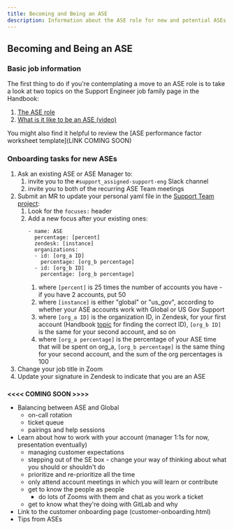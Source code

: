 ```yaml
---
title: Becoming and Being an ASE
description: Information about the ASE role for new and potential ASEs
---
```


## Becoming and Being an ASE

### Basic job information

The first thing to do if you're contemplating a move to an ASE role is to take
a look at two topics on the Support Engineer job family page in the Handbook:

1. [The ASE role](/handbook/job-families/engineering/support-engineer/#the-ase-role)
1. [What is it like to be an ASE (video)](/handbook/job-families/engineering/support-engineer/#what-is-it-like-to-be-an-ase)

You might also find it helpful to review the
[ASE performance factor worksheet template](LINK COMING SOON)

### Onboarding tasks for new ASEs

1. Ask an existing ASE or ASE Manager to:
   1. invite you to the `#support_assigned-support-eng` Slack channel
   1. invite you to both of the recurring ASE Team meetings
1. Submit an MR to update your personal yaml file in the
   [Support Team project](https://gitlab.com/gitlab-support-readiness/support-team/-/tree/master/data/agents):
   1. Look for the `focuses:` header
   1. Add a new focus after your existing ones:
      ```
      - name: ASE
        percentage: [percent]
        zendesk: [instance]
        organizations:
        - id: [org_a ID]
          percentage: [org_b percentage]
        - id: [org_b ID]
          percentage: [org_b percentage]
      ```
      1. where `[percent]` is 25 times the number of accounts you have - if you have 2 accounts, put 50
      1. where `[instance]` is either "global" or "us_gov", according to
         whether your ASE accounts work with Global or US Gov Support
      1. where `[org_a ID]` is the organization ID, in Zendesk, for your first account (Handbook [topic](https://handbook.gitlab.com/handbook/support/readiness/operations/docs/zendesk/searching/#example-3)
      for finding the correct ID), `[org_b ID]` is the same for your second
      account, and so on
      1. where `[org_a percentage]` is the percentage of your ASE time that
         will be spent on org_a, `[org_b percentage]` is the same thing for your
         second account, and the sum of the org percentages is 100
1. Change your job title in Zoom
1. Update your signature in Zendesk to indicate that you are an ASE

### 
**<<<< COMING SOON >>>>**

- Balancing between ASE and Global
  - on-call rotation
  - ticket queue
  - pairings and help sessions
- Learn about how to work with your account (manager 1:1s for now, presentation eventually)
  - managing customer expectations
  - stepping out of the SE box - change your way of thinking about what you should
    or shouldn't do
  - prioritize and re-prioritize all the time
  - only attend account meetings in which you will learn or contribute
  - get to know the people as people
    - do lots of Zooms with them and chat as you work a ticket
  - get to know what they're doing with GitLab and why
- Link to the customer onboarding page (customer-onboarding.html)
- Tips from ASEs
